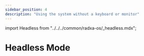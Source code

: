 ```yaml
---
sidebar_position: 4
description: "Using the system without a keyboard or monitor"
---
```


import Headless from "../../../common/radxa-os/\_headless.mdx";

# Headless Mode

<Headless remote_ssh="../getting-started/basic-software-conf#ssh" network="../getting-started/basic-software-conf#Network" />
